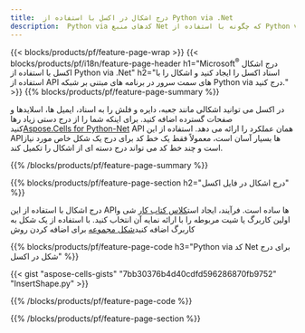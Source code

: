 ```yaml
---
title:  درج اشکال در اکسل با استفاده از Python via .Net
description:  Python via کدهای منبع Net که چگونه با استفاده از Python via .Net Library یک شکل را در فایل های اکسل Microsoft درج کنیم.
---
```

{{< blocks/products/pf/feature-page-wrap >}}
{{< blocks/products/pf/i18n/feature-page-header h1="Microsoft<sup>&reg;</sup> درج اشکال اکسل با استفاده از Python via .Net" h2="اسناد اکسل را ایجاد کنید و اشکال را با استفاده از API های سمت سرور در برنامه های مبتنی بر شبکه Python via درج کنید." >}}
{{% blocks/products/pf/feature-page-summary %}}

 در اکسل می توانید اشکالی مانند جعبه، دایره و فلش را به اسناد، ایمیل ها، اسلایدها و صفحات گسترده اضافه کنید. برای اینکه شما را از درج دستی زیاد رها کنید[Aspose.Cells for Python-Net](https://releases.aspose.com/cells/python-net) API همان عملکرد را ارائه می دهد. استفاده از این APIها بسیار آسان است، معمولاً فقط یک خط کد برای درج یک شکل خاص مورد نیاز است و چند خط کد می تواند درج دسته ای از اشکال را تکمیل کند.

{{% /blocks/products/pf/feature-page-summary %}}

{{% blocks/products/pf/feature-page-section h2="درج اشکال در فایل اکسل" %}}

 درج اشکال با استفاده از این APIها ساده است. فرآیند، ایجاد است[کلاس کتاب کار](https://reference.aspose.com/cells/python-net/aspose.cells/workbook/) شی و اولین کاربرگ یا شیت مربوطه را با ارائه نمایه آن انتخاب کنید. با استفاده از یک شکل به کاربرگ اضافه کنید[شکل مجموعه](https://reference.aspose.com/cells/python-net/aspose.cells.drawing/shapecollection/) برای اضافه کردن روش

{{% blocks/products/pf/feature-page-code h3="Python via کد Net برای درج شکل در اکسل" %}}

{{< gist "aspose-cells-gists" "7bb30376b4d40cdfd596286870fb9752" "InsertShape.py" >}}

{{% /blocks/products/pf/feature-page-code %}}

{{% /blocks/products/pf/feature-page-section %}}
